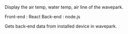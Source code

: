 Display the air temp, water temp, air line of the wavepark.

Front-end : React
Back-end : node.js

Gets back-end data from installed device in wavepark.
